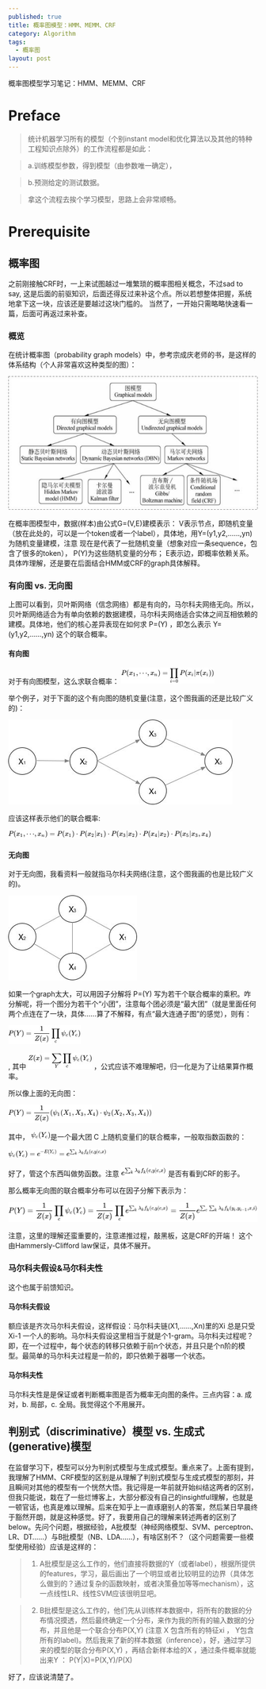```yaml
---
published: true
title: 概率图模型：HMM、MEMM、CRF
category: Algorithm
tags: 
  - 概率图
layout: post
---
```




概率图模型学习笔记：HMM、MEMM、CRF

# Preface
> 统计机器学习所有的模型（个别instant model和优化算法以及其他的特种工程知识点除外）的工作流程都是如此：

> a.训练模型参数，得到模型（由参数唯一确定），

> b.预测给定的测试数据。

> 拿这个流程去挨个学习模型，思路上会非常顺畅。
 
# Prerequisite
## 概率图
之前刚接触CRF时，一上来试图越过一堆繁琐的概率图相关概念，不过sad to say, 这是后面的前驱知识，后面还得反过来补这个点。所以若想整体把握，系统地拿下这一块，应该还是要越过这块门槛的。 当然了，一开始只需略略快速看一篇，后面可再返过来补查。
### 概览
在统计概率图（probability graph models）中，参考宗成庆老师的书，是这样的体系结构（个人非常喜欢这种类型的图）：

![0](https://raw.githubusercontent.com/lyp22/lyp22.github.io/master/_posts/image/CRF/1.jpg)

在概率图模型中，数据(样本)由公式G=(V,E)建模表示：  V表示节点，即随机变量（放在此处的，可以是一个token或者一个label），具体地，用Y=(y1,y2,……,yn)  为随机变量建模，注意  现在是代表了一批随机变量（想象对应一条sequence，包含了很多的token），  P(Y)为这些随机变量的分布； E表示边，即概率依赖关系。具体咋理解，还是要在后面结合HMM或CRF的graph具体解释。


### 有向图 vs. 无向图
上图可以看到，贝叶斯网络（信念网络）都是有向的，马尔科夫网络无向。所以，贝叶斯网络适合为有单向依赖的数据建模，马尔科夫网络适合实体之间互相依赖的建模。具体地，他们的核心差异表现在如何求 P=(Y) ，即怎么表示 Y=(y1,y2,……,yn) 这个的联合概率。
#### 有向图
对于有向图模型，这么求联合概率： 
![0](https://raw.githubusercontent.com/lyp22/lyp22.github.io/master/_posts/image/CRF/f1.jpg)


举个例子，对于下面的这个有向图的随机变量(注意，这个图我画的还是比较广义的)：

![0](https://raw.githubusercontent.com/lyp22/lyp22.github.io/master/_posts/image/CRF/2.jpg)

应该这样表示他们的联合概率:

![0](https://raw.githubusercontent.com/lyp22/lyp22.github.io/master/_posts/image/CRF/f2.jpg)

#### 无向图

对于无向图，我看资料一般就指马尔科夫网络(注意，这个图我画的也是比较广义的)。

![0](https://raw.githubusercontent.com/lyp22/lyp22.github.io/master/_posts/image/CRF/3.jpg)

如果一个graph太大，可以用因子分解将 P=(Y) 写为若干个联合概率的乘积。咋分解呢，将一个图分为若干个“小团”，注意每个团必须是“最大团”（就是里面任何两个点连在了一块，具体……算了不解释，有点“最大连通子图”的感觉），则有：

![0](https://raw.githubusercontent.com/lyp22/lyp22.github.io/master/_posts/image/CRF/f3.jpg)

, 其中 ![0](https://raw.githubusercontent.com/lyp22/lyp22.github.io/master/_posts/image/CRF/f4.jpg) ，公式应该不难理解吧，归一化是为了让结果算作概率。

所以像上面的无向图：

![0](https://raw.githubusercontent.com/lyp22/lyp22.github.io/master/_posts/image/CRF/f5.jpg)

其中，  ![0](https://raw.githubusercontent.com/lyp22/lyp22.github.io/master/_posts/image/CRF/f6.jpg)是一个最大团 C 上随机变量们的联合概率，一般取指数函数的：

![0](https://raw.githubusercontent.com/lyp22/lyp22.github.io/master/_posts/image/CRF/f7.jpg)

好了，管这个东西叫做势函数。注意 ![0](https://raw.githubusercontent.com/lyp22/lyp22.github.io/master/_posts/image/CRF/f8.png) 是否有看到CRF的影子。

那么概率无向图的联合概率分布可以在因子分解下表示为：

![0](https://raw.githubusercontent.com/lyp22/lyp22.github.io/master/_posts/image/CRF/f9.png)

注意，这里的理解还蛮重要的，注意递推过程，敲黑板，这是CRF的开端！
这个由Hammersly-Clifford law保证，具体不展开。

### 马尔科夫假设&马尔科夫性

这个也属于前馈知识。

#### 马尔科夫假设

额应该是齐次马尔科夫假设，这样假设：马尔科夫链(X1,……,Xn)里的Xi  总是只受Xi-1  一个人的影响。马尔科夫假设这里相当于就是个1-gram。马尔科夫过程呢？即，在一个过程中，每个状态的转移只依赖于前n个状态，并且只是个n阶的模型。最简单的马尔科夫过程是一阶的，即只依赖于器哪一个状态。

#### 马尔科夫性

马尔科夫性是是保证或者判断概率图是否为概率无向图的条件。三点内容：a. 成对，b. 局部，c. 全局。我觉得这个不用展开。

## 判别式（discriminative）模型 vs. 生成式(generative)模型

在监督学习下，模型可以分为判别式模型与生成式模型。重点来了。上面有提到，我理解了HMM、CRF模型的区别是从理解了判别式模型与生成式模型的那刻，并且瞬间对其他的模型有一个恍然大悟。我记得是一年前就开始纠结这两者的区别，但我只能说，栽在了一些烂博客上，大部分都没有自己的insightful理解，也就是一顿官话，也真是难以理解。后来在知乎上一直琢磨别人的答案，然后某日早晨终于豁然开朗，就是这种感觉。好了，我要用自己的理解来转述两者的区别了below。先问个问题，根据经验，A批模型（神经网络模型、SVM、perceptron、LR、DT……）与B批模型（NB、LDA……），有啥区别不？（这个问题需要一些模型使用经验）应该是这样的：

> 1. A批模型是这么工作的，他们直接将数据的Y（或者label），根据所提供的features，学习，最后画出了一个明显或者比较明显的边界（具体怎么做到的？通过复杂的函数映射，或者决策叠加等等mechanism），这一点线性LR、线性SVM应该很明显吧。 

> 2. B批模型是这么工作的，他们先从训练样本数据中，将所有的数据的分布情况摸透，然后最终确定一个分布，来作为我的所有的输入数据的分布，并且他是一个联合分布P(X,Y)  (注意 X 包含所有的特征xi  ，  Y包含所有的label)。然后我来了新的样本数据（inference），好，通过学习来的模型的联合分布P(X,Y)  ，再结合新样本给的X  ，通过条件概率就能出来Y  ：
P(Y|X)=P(X,Y)/P(X)

好了，应该说清楚了。
